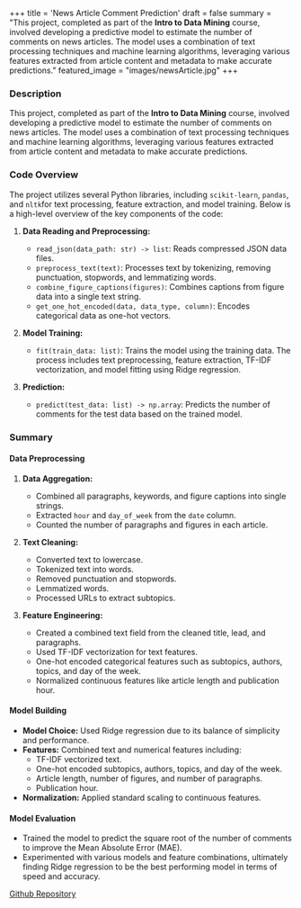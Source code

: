 +++
title = 'News Article Comment Prediction'
draft = false
summary = "This project, completed as part of the **Intro to Data Mining** course, involved developing a predictive model to estimate the number of comments on news articles. The model uses a combination of text processing techniques and machine learning algorithms, leveraging various features extracted from article content and metadata to make accurate predictions."
featured_image = "images/newsArticle.jpg"
+++

### Description

This project, completed as part of the **Intro to Data Mining** course, involved developing a predictive model to estimate the number of comments on news articles. The model uses a combination of text processing techniques and machine learning algorithms, leveraging various features extracted from article content and metadata to make accurate predictions.

### Code Overview

The project utilizes several Python libraries, including `scikit-learn`, `pandas`, and `nltk`for text processing, feature extraction, and model training. Below is a high-level overview of the key components of the code:

1. **Data Reading and Preprocessing:**

   - `read_json(data_path: str) -> list`: Reads compressed JSON data files.
   - `preprocess_text(text)`: Processes text by tokenizing, removing punctuation, stopwords, and lemmatizing words.
   - `combine_figure_captions(figures)`: Combines captions from figure data into a single text string.
   - `get_one_hot_encoded(data, data_type, column)`: Encodes categorical data as one-hot vectors.

2. **Model Training:**

   - `fit(train_data: list)`: Trains the model using the training data. The process includes text preprocessing, feature extraction, TF-IDF vectorization, and model fitting using Ridge regression.

3. **Prediction:**

   - `predict(test_data: list) -> np.array`: Predicts the number of comments for the test data based on the trained model.

### Summary

#### Data Preprocessing

1. **Data Aggregation:**

   - Combined all paragraphs, keywords, and figure captions into single strings.
   - Extracted `hour` and `day_of_week` from the `date` column.
   - Counted the number of paragraphs and figures in each article.

2. **Text Cleaning:**

   - Converted text to lowercase.
   - Tokenized text into words.
   - Removed punctuation and stopwords.
   - Lemmatized words.
   - Processed URLs to extract subtopics.

3. **Feature Engineering:**
   - Created a combined text field from the cleaned title, lead, and paragraphs.
   - Used TF-IDF vectorization for text features.
   - One-hot encoded categorical features such as subtopics, authors, topics, and day of the week.
   - Normalized continuous features like article length and publication hour.

#### Model Building

- **Model Choice:** Used Ridge regression due to its balance of simplicity and performance.
- **Features:** Combined text and numerical features including:
  - TF-IDF vectorized text.
  - One-hot encoded subtopics, authors, topics, and day of the week.
  - Article length, number of figures, and number of paragraphs.
  - Publication hour.
- **Normalization:** Applied standard scaling to continuous features.

#### Model Evaluation

- Trained the model to predict the square root of the number of comments to improve the Mean Absolute Error (MAE).
- Experimented with various models and feature combinations, ultimately finding Ridge regression to be the best performing model in terms of speed and accuracy.

[Github Repository](https://github.com/TrajcheKrstev/comment_prediction/tree/main)
